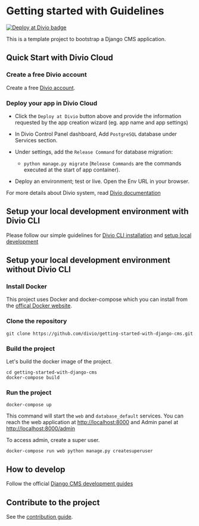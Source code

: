 # Getting started with Guidelines

[![Deploy at Divio
badge](https://img.shields.io/badge/deploy%20at%20divio-DFFF67)](https://control.divio.com/new?template_url=https://github.com/divio/getting-started-with-django-cms/archive/refs/heads/main.zip)


This is a template project to bootstrap a Django CMS application.


## Quick Start with Divio Cloud

### Create a free Divio account
Create a free [Divio account](https://control.divio.com/).

### Deploy your app in Divio Cloud
- Click the `Deploy at Divio` button above and provide the information requested by the app creation wizard (eg. app name and app settings)

- In Divio Control Panel dashboard, Add `PostgreSQL` database under Services section.

- Under settings, add the `Release Command` for database migration:
    - `python manage.py migrate`
(`Release Commands` are the commands executed at the start of app container).


- Deploy an environment; test or live. Open the Env URL in your browser.

For more details about Divio system, read [Divio documentation](https://docs.divio.com/introduction/)


## Setup your local development environment with Divio CLI

Please follow our simple guidelines for [Divio CLI installation](https://docs.divio.com/introduction/01-installation/) and [setup local development](https://docs.divio.com/introduction/01-installation/#tutorial-installation&gsc.tab=0)


## Setup your local development environment without Divio CLI

### Install Docker

This project uses Docker and docker-compose which you can install from the [offical Docker website](https://docs.docker.com/get-docker/).

### Clone the repository

```
git clone https://github.com/divio/getting-started-with-django-cms.git
```

### Build the project

Let's build the docker image of the project.
```
cd getting-started-with-django-cms
docker-compose build
```

### Run the project

```
docker-compose up
```

This command will start the `web` and `database_default` services. You can reach the web application at [http://localhost:8000]() and Admin panel at [http://localhost:8000/admin]()


To access admin, create a super user.
```
docker-compose run web python manage.py createsuperuser
```

## How to develop

Follow the official [Django CMS development guides](https://docs.django-cms.org/en/latest/introduction/01-install.html)


## Contribute to the project

See the [contribution guide](./CONTRIBUTING.md).
